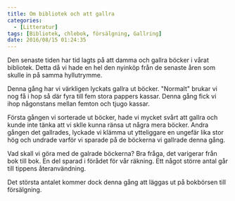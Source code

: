 ```yaml
---
title: Om bibliotek och att gallra
categories:
  - [Litteratur]
tags: [Bibliotek, chlebok, försälgning, Gallring]
date: 2016/08/15 01:24:35
---
```

Den senaste tiden har tid lagts på att damma och gallra böcker i vårat bibliotek. Detta då vi hade en hel den nyinköp från de senaste åren som skulle in på samma hyllutrymme.

Denna gång har vi värkligen lyckats gallra ut böcker. "Normalt" brukar vi nog få i hop så där fyra till fem stora pappers kassar. Denna gång fick vi ihop någonstans mellan femton och tjugo kassar.

Första gången vi sorterade ut böcker, hade vi mycket svårt att gallra och kunde inte tänka att vi sklle kunna ränsa ut några mera böcker. Andra gången det gallrades, lyckade vi klämma ut ytteliggare en ungefär lika stor hög och undrade varför vi sparade på de böckerna vi gallrade denna gång.

Vad skall vi göra med de galrade böckerna? Bra fråga, det varigerar från bok till bok. En del sparad i förådet för vår räkning. Ett något större antal går till tippens återanvändning.

Det största antalet kommer dock denna gång att läggas ut på bokbörsen till försälgning.
